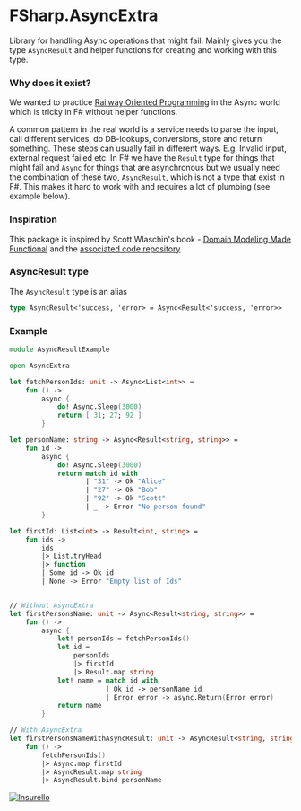 # FSharp.AsyncExtra

Library for handling Async operations that might fail. Mainly gives you the type `AsyncResult` and helper functions for creating and working with this type.

### Why does it exist?

We wanted to practice [Railway Oriented Programming](https://fsharpforfunandprofit.com/rop/) in the Async world which is tricky in F# without helper functions.

A common pattern in the real world is a service needs to parse the input, call different services, do DB-lookups, conversions, store and return something. These steps can usually fail in different ways. E.g. Invalid input, external request failed etc. In F# we have the `Result` type for things that might fail and `Async` for things that are asynchronous but we usually need the combination of these two, `AsyncResult`, which is not a type that exist in F#. This makes it hard to work with and requires a lot of plumbing (see example below).

### Inspiration

This package is inspired by Scott Wlaschin's book - [Domain Modeling Made Functional](https://pragprog.com/book/swdddf/domain-modeling-made-functional) and the [associated code repository](https://github.com/swlaschin/DomainModelingMadeFunctional/blob/master/src/OrderTakingEvolved/Result.fs)

### AsyncResult type

The `AsyncResult` type is an alias

```fsharp
type AsyncResult<'success, 'error> = Async<Result<'success, 'error>>
```

### Example

```fsharp
module AsyncResultExample

open AsyncExtra

let fetchPersonIds: unit -> Async<List<int>> =
    fun () ->
        async {
            do! Async.Sleep(3000)
            return [ 31; 27; 92 ]
        }

let personName: string -> Async<Result<string, string>> =
    fun id ->
        async {
            do! Async.Sleep(3000)
            return match id with
                   | "31" -> Ok "Alice"
                   | "27" -> Ok "Bob"
                   | "92" -> Ok "Scott"
                   | _ -> Error "No person found"
        }

let firstId: List<int> -> Result<int, string> =
    fun ids ->
        ids
        |> List.tryHead
        |> function
        | Some id -> Ok id
        | None -> Error "Empty list of Ids"


// Without AsyncExtra
let firstPersonsName: unit -> Async<Result<string, string>> =
    fun () ->
        async {
            let! personIds = fetchPersonIds()
            let id =
                personIds
                |> firstId
                |> Result.map string
            let! name = match id with
                        | Ok id -> personName id
                        | Error error -> async.Return(Error error)
            return name
        }

// With AsyncExtra
let firstPersonsNameWithAsyncResult: unit -> AsyncResult<string, string> =
    fun () ->
        fetchPersonIds()
        |> Async.map firstId
        |> AsyncResult.map string
        |> AsyncResult.bind personName


```

[![Insurello](https://gitcdn.xyz/repo/insurello/elm-swedish-bank-account-number/master/insurello.svg)](https://jobb.insurello.se/departments/product-tech)
